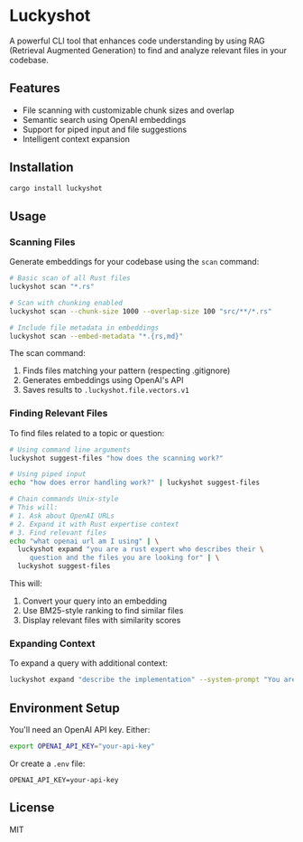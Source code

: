 # Luckyshot

A powerful CLI tool that enhances code understanding by using RAG (Retrieval Augmented Generation) to find and analyze relevant files in your codebase.

## Features

- File scanning with customizable chunk sizes and overlap
- Semantic search using OpenAI embeddings
- Support for piped input and file suggestions
- Intelligent context expansion

## Installation

```bash
cargo install luckyshot
```

## Usage

### Scanning Files

Generate embeddings for your codebase using the `scan` command:

```bash
# Basic scan of all Rust files
luckyshot scan "*.rs"

# Scan with chunking enabled
luckyshot scan --chunk-size 1000 --overlap-size 100 "src/**/*.rs"

# Include file metadata in embeddings
luckyshot scan --embed-metadata "*.{rs,md}"
```

The scan command:
1. Finds files matching your pattern (respecting .gitignore)
2. Generates embeddings using OpenAI's API
3. Saves results to `.luckyshot.file.vectors.v1`

### Finding Relevant Files

To find files related to a topic or question:

```bash
# Using command line arguments
luckyshot suggest-files "how does the scanning work?"

# Using piped input
echo "how does error handling work?" | luckyshot suggest-files

# Chain commands Unix-style
# This will:
# 1. Ask about OpenAI URLs
# 2. Expand it with Rust expertise context
# 3. Find relevant files
echo "what openai url am I using" | \
  luckyshot expand "you are a rust expert who describes their \
     question and the files you are looking for" | \
  luckyshot suggest-files
```

This will:
1. Convert your query into an embedding
2. Use BM25-style ranking to find similar files
3. Display relevant files with similarity scores

### Expanding Context

To expand a query with additional context:

```bash
luckyshot expand "describe the implementation" --system-prompt "You are a helpful assistant"
```

## Environment Setup

You'll need an OpenAI API key. Either:

```bash
export OPENAI_API_KEY="your-api-key"
```

Or create a `.env` file:
```
OPENAI_API_KEY=your-api-key
```

## License

MIT
